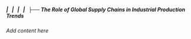 ##### |   |   |   |   ├── The Role of Global Supply Chains in Industrial Production Trends

*Add content here*